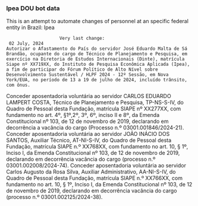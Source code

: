  ### Ipea DOU bot data
 This is an attempt to automate changes of personnel at an specific federal entity in Brazil: Ipea
 
                        Very last change: 
 	 02 July, 2024
	Autorizar o Afastamento do País do servidor José Eduardo Malta de Sá Brandão, ocupante do cargo de Técnico de Planejamento e Pesquisa, em exercício na Diretoria de Estudos Internacionais (Dinte), matrícula Siape nº XX719XX, do Instituto de Pesquisa Econômica Aplicada (Ipea), a fim de participar do Fórum Político de Alto Nível sobre Desenvolvimento Sustentável / HLPF 2024 - 12º Sessão, em Nova York/EUA, no período de 13 a 19 de julho de 2024, incluído trânsito, com ônus.
Conceder aposentadoria voluntária ao servidor CARLOS EDUARDO LAMPERT COSTA, Técnico de Planejamento e Pesquisa, TP-NS-S-IV, do Quadro de Pessoal desta Fundação, matrícula SIAPE nº XX277XX, com fundamento no art. 4º, §1º,2º, 3º, 6º, inciso II e 8º, da Emenda Constitucional nº 103, de 12 de novembro de 2019, declarando em decorrência a vacância do cargo (Processo n.º 03001.001846/2024-21).
Conceder aposentadoria voluntária ao servidor JOÃO INÁCIO DOS SANTOS, Auxiliar Técnico, AT-NI-S-IV, do Quadro de Pessoal desta Fundação, matrícula SIAPE n.º XX768XX, com fundamento no art. 10, § 1º, Inciso I, da Emenda Constitucional nº 103, de 12 de novembro de 2019, declarando em decorrência vacância do cargo (processo n.º 03001.002008/2024-74).
Conceder aposentadoria voluntária ao servidor Carlos Augusto da Rosa Silva, Auxiliar Administrativo, AA-NI-S-IV, do Quadro de Pessoal desta Fundação, matrícula SIAPE n.º XX766XX, com fundamento no art. 10, § 1º, Inciso I, da Emenda Constitucional nº 103, de 12 de novembro de 2019, declarando em decorrência vacância do cargo (processo n.º 03001.002125/2024-38).
